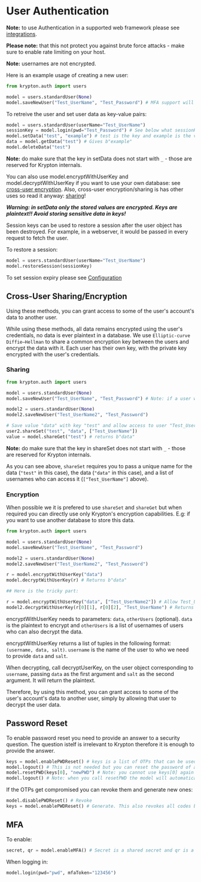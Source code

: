 # User Authentication

**Note:** to use Authentication in a supported web framework please see [integrations](README-INTEGRATIONS.md).

**Please note:** that this not protect you against brute force attacks - make sure to enable rate limiting on your host.

**Note:** usernames are not encrypted.

Here is an example usage of creating a new user:

```python
from krypton.auth import users

model = users.standardUser(None)
model.saveNewUser("Test_UserName", "Test_Password") # MFA support will be added soon
```

To retreive the user and set user data as key-value pairs:

```python
model = users.standardUser(userName="Test_UserName")
sessionKey = model.login(pwd="Test_Password") # See below what sessionKey is
model.setData("test", "example") # test is the key and example is the value
data = model.getData("test") # Gives b"example"
model.deleteData("test")
```

**Note:** do make sure that the key in setData does not start with `_` - those are reserved for Krypton internals.

You can also use model.encryptWithUserKey and model.decryptWithUserKey if you want to use your own database: see [cross-user encryption](#encryption). Also, cross-user encryption/sharing is has other uses so read it anyway: [sharing](#cross-user-sharingencryption)!

***Warning: in setData only the stored values are encrypted. Keys are plaintext!! Avoid storing sensitive data in keys!***

Session keys can be used to restore a session after the user object has been destroyed.
For example, in a webserver, it would be passed in every request to fetch the user.

To restore a session:

```python
model = users.standardUser(userName="Test_UserName")
model.restoreSession(sessionKey)
```

To set session expiry please see [Configuration](README-CONFIGS.md)

## Cross-User Sharing/Encryption

Using these methods, you can grant access to some of the user's account's data to another user.

While using these methods, all data remains encrypted using the user's credentials, no data is ever plaintext in a database. We use `Elliptic-curve Diffie–Hellman` to share a common encryption key between the users and encrypt the data with it. Each user has their own key, with the private key encrypted with the user's credentials.

### Sharing

```python
from krypton.auth import users

model = users.standardUser(None)
model.saveNewUser("Test_UserName", "Test_Password") # Note: if a user with the same username exists an ValueError will be raised.

model2 = users.standardUser(None)
model2.saveNewUser("Test_UserName2", "Test_Password")

# Save value "data" with key "test" and allow access to user "Test_UserName"
user2.shareSet("test", "data", ["Test_UserName"])
value = model.shareGet("test") # returns b"data"
```

**Note:** do make sure that the key in shareSet does not start with `_` - those are reserved for Krypton internals.

As you can see above, `shareSet` requires you to pass a unique name for the data (`"test"` in this case), the data (`"data"` in this case), and a list of usernames who can access it (`["Test_UserName"]` above).

### Encryption

When possible we it is prefered to use `shareSet` and `shareGet` but when required you can directly use only Krypton's encryption capabilities. E.g: if you want to use another database to store this data.

```python
from krypton.auth import users

model = users.standardUser(None)
model.saveNewUser("Test_UserName", "Test_Password")

model2 = users.standardUser(None)
model2.saveNewUser("Test_UserName2", "Test_Password")

r = model.encryptWithUserKey("data")
model.decryptWithUserKey(r) # Returns b"data"

## Here is the tricky part:

r = model.encryptWithUserKey("data", ["Test_UserName2"]) # Allow Test_UserName to decrypt the data
model2.decryptWithUserKey(r[0][1], r[0][2], "Test_UserName") # Returns b"data"
```

encryptWithUserKey needs to parameters: `data`, `otherUsers` (optional). `data` is the plaintext to encrypt and `otherUsers` is a list of usernames of users who can also decrypt the data.

encryptWithUserKey returns a list of tuples in the following format: `(username, data, salt)`. `username` is the name of the user to who we need to provide `data` and `salt`.

When decrypting, call decryptUserKey, on the user object corresponding to `username`, passing `data` as the first argument and `salt` as the second argument. It will return the plaintext.

Therefore, by using this method, you can grant access to some of the user's account's data to another user, simply by allowing that user to decrypt the user data.

## Password Reset

To enable password reset you need to provide an answer to a security question. The question istelf is irrelevant to Krypton therefore it is enough to provide the answer.

```python
keys = model.enablePWDReset() # keys is a list of OTPs that can be used to unlock the user account
model.logout() # This is not needed but you can reset the password of a locked out user.
model.resetPWD(keys[0], "newPWD") # Note: you cannot use keys[0] again - use keys[1] next.
model.logout() # Note: when you call resetPWD the model will automatically login, you may want to logout
```

If the OTPs get compromised you can revoke them and generate new ones:

```python
model.disablePWDReset() # Revoke
keys = model.enablePWDReset() # Generate. This also revokes all codes but already did so previously.
```

## MFA

To enable:

```python
secret, qr = model.enableMFA() # Secret is a shared secret and qr is a string, that when converted to QR code can be scanned by authenticator apps. If QR Codes are not supported by the app, you can tell the user enter secret instead. You MUST discard these once the user enabled MFA.
```

When logging in:

```python
model.login(pwd="pwd", mfaToken="123456")
```
